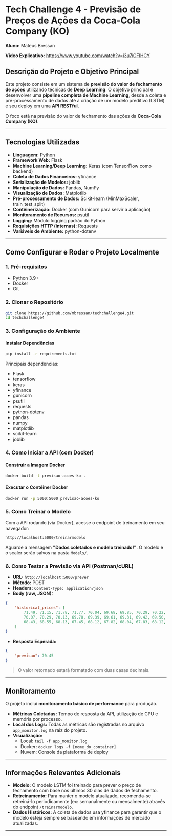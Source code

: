 # Tech Challenge 4 - Previsão de Preços de Ações da Coca-Cola Company (KO)

**Aluno:** Mateus Bressan

**Video Explicativo:** https://www.youtube.com/watch?v=i3u7iGFIHCY

## Descrição do Projeto e Objetivo Principal

Este projeto consiste em um sistema de **previsão do valor de fechamento de ações** utilizando técnicas de **Deep Learning**. O objetivo principal é desenvolver uma **pipeline completa de Machine Learning**, desde a coleta e pré-processamento de dados até a criação de um modelo preditivo (LSTM) e seu deploy em uma **API RESTful**.

O foco está na previsão do valor de fechamento das ações da **Coca-Cola Company (KO)**.

---

## Tecnologias Utilizadas

- **Linguagem:** Python
- **Framework Web:** Flask
- **Machine Learning/Deep Learning:** Keras (com TensorFlow como backend)
- **Coleta de Dados Financeiros:** yfinance
- **Serialização de Modelos:** joblib
- **Manipulação de Dados:** Pandas, NumPy
- **Visualização de Dados:** Matplotlib
- **Pré-processamento de Dados:** Scikit-learn (MinMaxScaler, train_test_split)
- **Contêinerização:** Docker (com Gunicorn para servir a aplicação)
- **Monitoramento de Recursos:** psutil
- **Logging:** Módulo logging padrão do Python
- **Requisições HTTP (internas):** Requests
- **Variáveis de Ambiente:** python-dotenv

---

## Como Configurar e Rodar o Projeto Localmente

### 1. Pré-requisitos

- Python 3.9+
- Docker
- Git

### 2. Clonar o Repositório

```bash
git clone https://github.com/mbressan/techchallenge4.git
cd techchallenge4
```

### 3. Configuração do Ambiente

#### Instalar Dependências

```bash
pip install -r requirements.txt
```

Principais dependências:
- Flask
- tensorflow
- keras
- yfinance
- gunicorn
- psutil
- requests
- python-dotenv
- pandas
- numpy
- matplotlib
- scikit-learn
- joblib


### 4. Como Iniciar a API (com Docker)

#### Construir a Imagem Docker

```bash
docker build -t previsao-acoes-ko .
```

#### Executar o Contêiner Docker

```bash
docker run -p 5000:5000 previsao-acoes-ko
```

### 5. Como Treinar o Modelo

Com a API rodando (via Docker), acesse o endpoint de treinamento em seu navegador:

```
http://localhost:5000/treinarmodelo
```

Aguarde a mensagem **"Dados coletados e modelo treinado!"**. O modelo e o scaler serão salvos na pasta `Models/`.

### 6. Como Testar a Previsão via API (Postman/cURL)

- **URL:** `http://localhost:5000/prever`
- **Método:** POST
- **Headers:** `Content-Type: application/json`
- **Body (raw, JSON):**

```json
{
    "historical_prices": [
        71.49, 71.15, 71.78, 71.77, 70.04, 69.68, 69.85, 70.29, 70.22, 70.69,
        70.07, 70.29, 70.13, 69.78, 69.39, 69.61, 69.31, 69.42, 69.50, 69.57,
        68.43, 68.55, 68.13, 67.45, 68.12, 67.82, 68.04, 67.83, 68.12, 67.81
    ]
}
```

- **Resposta Esperada:**

```json
{
    "previsao": 70.45
}
```

> O valor retornado estará formatado com duas casas decimais.

---

## Monitoramento

O projeto inclui **monitoramento básico de performance** para produção.

- **Métricas Coletadas:** Tempo de resposta da API, utilização de CPU e memória por processo.
- **Local dos Logs:** Todas as métricas são registradas no arquivo `app_monitor.log` na raiz do projeto.
- **Visualização:**
  - Local: `tail -f app_monitor.log`
  - Docker: `docker logs -f [nome_do_container]`
  - Nuvem: Console da plataforma de deploy


---

## Informações Relevantes Adicionais

- **Modelo:** O modelo LSTM foi treinado para prever o preço de fechamento com base nos últimos 30 dias de dados de fechamento.
- **Retreinamento:** Para manter o modelo atualizado, recomenda-se retreiná-lo periodicamente (ex: semanalmente ou mensalmente) através do endpoint `/treinarmodelo`.
- **Dados Históricos:** A coleta de dados usa yfinance para garantir que o modelo esteja sempre se baseando em informações de mercado atualizadas.

---



